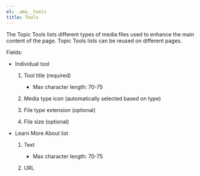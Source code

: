 ```yaml
---
el: .ama__tools
title: Tools
---
```

The Topic Tools lists different types of media files used to enhance the main content of the page. Topic Tools lists can be reused on different pages.

Fields:

* Individual tool

  1. Tool title (required)

        * Max character length: 70-75

  2. Media type icon (automatically selected based on type)

  3. File type extension (optional)

  4. File size (optional)

* Learn More About list

  1. Text

        * Max character length: 70-75

  2. URL
